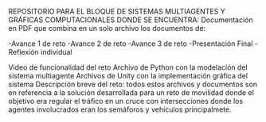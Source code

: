 REPOSITORIO PARA EL BLOQUE DE SISTEMAS MULTIAGENTES Y GRÁFICAS COMPUTACIONALES DONDE SE ENCUENTRA:
Documentación en PDF que combina en un solo archivo los documentos de:

-Avance 1 de reto
-Avance 2 de reto
-Avance 3 de reto
-Presentación Final
-Reflexión individual

Video de funcionalidad del reto
Archivo de Python con la modelación del sistema multiagente
Archivos de Unity con la implementación gráfica del sistema
Descripción breve del reto: todos estos archivos y documentos son en referencia a la solución desarrollada para un reto de movilidad 
donde el objetivo era regular el tráfico en un cruce con intersecciones donde los agentes involucrados eran los semáforos y vehículos
principalmete.
